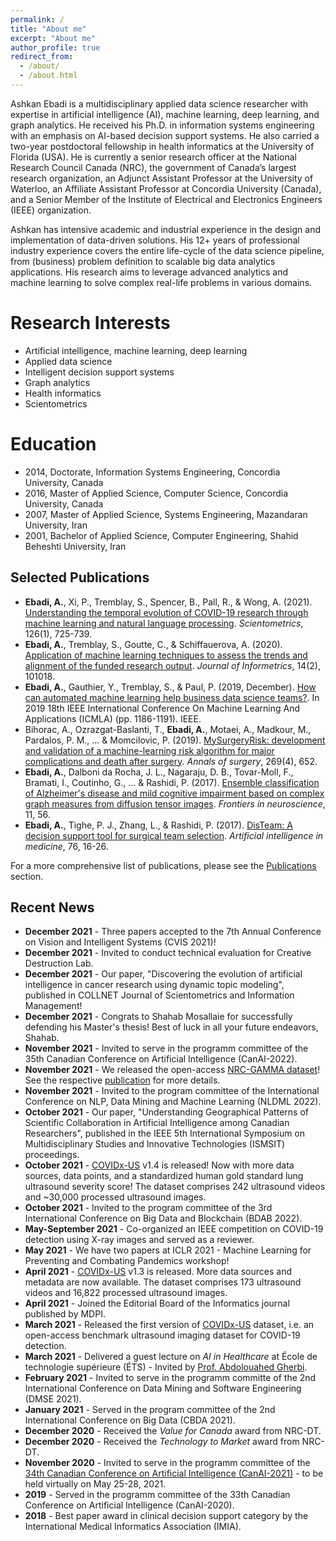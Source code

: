 ```yaml
---
permalink: /
title: "About me"
excerpt: "About me"
author_profile: true
redirect_from: 
  - /about/
  - /about.html
---
```


<link rel="shortcut icon" type="image/x-icon" href="images/favicon.ico">

Ashkan Ebadi is a multidisciplinary applied data science researcher with expertise in artificial intelligence (AI), machine learning, deep learning, and graph analytics. He received his Ph.D. in information systems engineering with an emphasis on AI-based decision support systems. He also carried a two-year postdoctoral fellowship in health informatics at the University of Florida (USA). He is currently a senior research officer at the National Research Council Canada (NRC), the government of Canada’s largest research organization, an Adjunct Assistant Professor at the University of Waterloo, an Affiliate Assistant Professor at Concordia University (Canada), and a Senior Member of the Institute of Electrical and Electronics Engineers (IEEE) organization.

Ashkan has intensive academic and industrial experience in the design and implementation of data-driven solutions. His 12+ years of professional industry experience covers the entire life-cycle of the data science pipeline, from (business) problem definition to scalable big data analytics applications. His research aims to leverage advanced analytics and machine learning to solve complex real-life problems in various domains.

Research Interests
======
* Artificial intelligence, machine learning, deep learning
* Applied data science
* Intelligent decision support systems
* Graph analytics
* Health informatics
* Scientometrics

Education
======
* 2014, Doctorate, Information Systems Engineering, Concordia University, Canada
* 2016, Master of Applied Science, Computer Science, Concordia University, Canada
* 2007, Master of Applied Science, Systems Engineering, Mazandaran University, Iran
* 2001, Bachelor of Applied Science, Computer Engineering, Shahid Beheshti University, Iran

Selected Publications
------
* __Ebadi, A.__, Xi, P., Tremblay, S., Spencer, B., Pall, R., & Wong, A. (2021). [Understanding the temporal evolution of COVID-19 research through machine learning and natural language processing](https://link.springer.com/article/10.1007/s11192-020-03744-7). _Scientometrics_, 126(1), 725-739.
* __Ebadi, A.__, Tremblay, S., Goutte, C., & Schiffauerova, A. (2020). [Application of machine learning techniques to assess the trends and alignment of the funded research output](https://www.sciencedirect.com/science/article/pii/S1751157718301901). _Journal of Informetrics_, 14(2), 101018.
* __Ebadi, A.__, Gauthier, Y., Tremblay, S., & Paul, P. (2019, December). [How can automated machine learning help business data science teams?](https://ieeexplore.ieee.org/abstract/document/8999171). In 2019 18th IEEE International Conference On Machine Learning And Applications (ICMLA) (pp. 1186-1191). IEEE.
* Bihorac, A., Ozrazgat-Baslanti, T., __Ebadi, A.__, Motaei, A., Madkour, M., Pardalos, P. M., ... & Momcilovic, P. (2019). [MySurgeryRisk: development and validation of a machine-learning risk algorithm for major complications and death after surgery](https://www.ncbi.nlm.nih.gov/pmc/articles/PMC6110979/). _Annals of surgery_, 269(4), 652.
* __Ebadi, A.__, Dalboni da Rocha, J. L., Nagaraju, D. B., Tovar-Moll, F., Bramati, I., Coutinho, G., ... & Rashidi, P. (2017). [Ensemble classification of Alzheimer's disease and mild cognitive impairment based on complex graph measures from diffusion tensor images](https://www.frontiersin.org/articles/10.3389/fnins.2017.00056/full). _Frontiers in neuroscience_, 11, 56.
* __Ebadi, A.__, Tighe, P. J., Zhang, L., & Rashidi, P. (2017). [DisTeam: A decision support tool for surgical team selection](https://www.sciencedirect.com/science/article/pii/S093336571630272X). _Artificial intelligence in medicine_, 76, 16-26.

For a more comprehensive list of publications, please see the [Publications](/publications/) section.

Recent News
------
* __December 2021__ - Three papers accepted to the 7th Annual Conference on Vision and Intelligent Systems (CVIS 2021)!
* __December 2021__ - Invited to conduct technical evaluation for Creative Destruction Lab.
* __December 2021__ - Our paper, "Discovering the evolution of artificial intelligence in cancer research using dynamic topic modeling", published in COLLNET Journal of Scientometrics and Information Management!
* __December 2021__ - Congrats to Shahab Mosallaie for successfully defending his Master's thesis! Best of luck in all your future endeavors, Shahab.
* __November 2021__ - Invited to serve in the programm committee of the 35th Canadian Conference on Artificial Intelligence (CanAI-2022).
* __November 2021__ - We released the open-access [NRC-GAMMA dataset](https://github.com/nrc-cnrc/NRC-GAMMA)! See the respective [publication](https://arxiv.org/abs/2111.06827) for more details.
* __November 2021__ - Invited to the program committee of the International Conference on NLP, Data Mining and Machine Learning (NLDML 2022).
* __October 2021__ - Our paper, "Understanding Geographical Patterns of Scientific Collaboration in Artificial Intelligence among Canadian Researchers", published in the IEEE 5th International Symposium on Multidisciplinary Studies and Innovative Technologies (ISMSIT) proceedings.
* __October 2021__ - [COVIDx-US](https://github.com/nrc-cnrc/COVID-US/) v1.4 is released! Now with more data sources, data points, and a standardized human gold standard lung ultrasound severity score! The dataset comprises 242 ultrasound videos and ~30,000 processed ultrasound images.
* __October 2021__ - Invited to the program committee of the 3rd International Conference on Big Data and Blockchain (BDAB 2022).
* __May-September 2021__ - Co-organized an IEEE competition on COVID-19 detection using X-ray images and served as a reviewer.
* __May 2021__ - We have two papers at ICLR 2021 - Machine Learning for Preventing and Combating Pandemics workshop!
* __April 2021__ - [COVIDx-US](https://github.com/nrc-cnrc/COVID-US/) v1.3 is released. More data sources and metadata are now available. The dataset comprises 173 ultrasound videos and 16,822 processed ultrasound images.
* __April 2021__ - Joined the Editorial Board of the Informatics journal published by MDPI.
* __March 2021__ - Released the first version of [COVIDx-US](https://github.com/nrc-cnrc/COVID-US/) dataset, i.e. an open-access benchmark ultrasound imaging dataset for COVID-19 detection. 
* __March 2021__ - Delivered a guest lecture on _AI in Healthcare_ at École de technologie supérieure (ÉTS) - Invited by [Prof. Abdolouahed Gherbi](https://www.etsmtl.ca/en/research/professors/agherbi).
* __February 2021__ - Invited to serve in the programm committe of the 2nd International Conference on Data Mining and Software Engineering (DMSE 2021).
* __January 2021__ - Served in the program committee of the 2nd International Conference on Big Data (CBDA 2021).
* __December 2020__ - Received the _Value for Canada_ award from NRC-DT.
* __December 2020__ - Received the _Technology to Market_ award from NRC-DT.
* __November 2020__ - Invited to serve in the programm committee of the [34th Canadian Conference on Artificial Intelligence (CanAI-2021)](https://www.caiac.ca/en/conferences/canadianai-2021/home) - to be held virtually on May 25-28, 2021.
* __2019__ - Served in the programm committee of the 33th Canadian Conference on Artificial Intelligence (CanAI-2020).
* __2018__ - Best paper award in clinical decision support category by the International Medical Informatics Association (IMIA).
